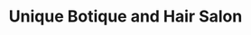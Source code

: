 ---
title: "Unique Botique and Hair Salon"
url: /exeter/unique-botique-and-hair-salon/
shop: Friseur
---